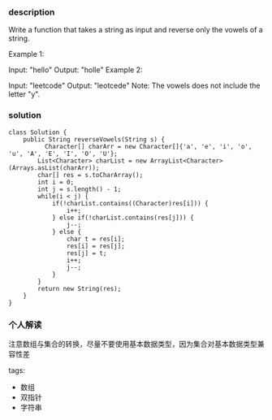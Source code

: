 ### description
Write a function that takes a string as input and reverse only the vowels of a string.

Example 1:

Input: "hello"
Output: "holle"
Example 2:

Input: "leetcode"
Output: "leotcede"
Note:
The vowels does not include the letter "y".

### solution
```
class Solution {
    public String reverseVowels(String s) {
          Character[] charArr = new Character[]{'a', 'e', 'i', 'o', 'u', 'A', 'E', 'I', 'O', 'U'};
        List<Character> charList = new ArrayList<Character>(Arrays.asList(charArr));
        char[] res = s.toCharArray();
        int i = 0;
        int j = s.length() - 1;
        while(i < j) {
            if(!charList.contains((Character)res[i])) {
                i++;
            } else if(!charList.contains(res[j])) {
                j--;
            } else {
                char t = res[i];
                res[i] = res[j];
                res[j] = t;
                i++;
                j--;
            }
        }
        return new String(res);
    }
}
```

### 个人解读
注意数组与集合的转换，尽量不要使用基本数据类型，因为集合对基本数据类型兼容性差

tags:
  - 数组
  - 双指针
  - 字符串
